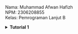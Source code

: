Nama: Muhammad Afwan Hafizh\
NPM: 2306208855\
Kelas: Pemrograman Lanjut B

<details>
    <summary><b>Tutorial 1</b></summary>

## Reflection 1

Pada tutorial 1 ini, saya menggunakan Spring Boot untuk pertama kalinya. Spring Boot memanfaatkan Java sebagai bahasa pemrograman sehingga memudahkan saya yang telah mempelajari Java di mata kuliah DDP 2 untuk membaca dan membuat kode. Spring Boot mengadopsi arsitektur MVC (Model-View-Controller) sebagai alur datanya, dengan komponen-komponen seperti Model (misalnya, Product yang merepresentasikan data produk seperti productId, productName, dan productQuantity), Repository (seperti ProductRepository yang mengelola akses data untuk membuat, membaca, dan menghapus produk), Service (seperti ProductServiceImpl yang mengatur logika bisnisnya), dan Controller (menerima permintaan pengguna, berinteraksi dengan Service, dan mengembalikan respons ke View/Templates (Thymeleaf).

Di tutorial kali ini, saya juga belajar dalam menerapkan clean code principle dan secure coding. Beberapa clean code principle yang diterapkan pada code ini.

1. Single Responsibility Principle (SRP)
    - Kelas seperti Product, ProductRepository, ProductServiceImpl, dan ProductController memiliki fungsi utamanya masing-masing.

2. Meaningful Names
    - Nama kelas, method, dan variabel cukup deskriptif, seperti ProductRepository.create(), ProductService.findAll(), dan ProductController.createProductPage(), sehingga mudah dipahami.

3. Tidak ada unused variable dan unused library
    - Semua variabel yang diinisialisasi serta library yang di-import, masing-masing dipakai dan dimanfaatkan fungsinya.

4. Don’t Repeat Yourself (DRY)
    - Penggunaan @Getter dan @Setter dari Lombok mengurangi kode berulang (boilerplate) dalam model Product.

Selain clean code principle, pada code ini terdapat juga penerapan secure coding. Contohnya, seperti berikut.

1. Penggunaan UUID sebagai identifier model Product
    - ID produk dihasilkan menggunakan UUID.randomUUID(), sehingga mengurangi kemungkinan resource path dapat di-bruteforce.

2. Output yang di-encode
    - Thymeleaf secara otomatis melakukan escaping pada HTML dalam template sehingga mengurangi risiko serangan XSS (Cross-Site Scripting).

3. Validasi Input
    - Ketika hendak melakukan edit nama atau kuantitas produk, service memeriksa apakah jumlah produk (productQuantity) bernilai negatif (productQuantity < 0) dan memastikan nama produk tidak bernilai null.

Namun, ada beberapa kesalahan pada code yang seharusnya dapat diperbaiki. Kesalahan-kesalahan tersebut mencakup hal berikut:

1. 

</details>
